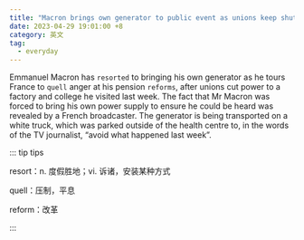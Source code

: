 ```yaml
---
title: "Macron brings own generator to public event as unions keep shutting off power"
date: 2023-04-29 19:01:00 +8
category: 英文
tag:
  - everyday
---
```


Emmanuel Macron has `resorted` to bringing his own generator as he tours France to `quell` anger at his pension `reforms`, after unions cut power to a factory and college he visited last week. The fact that Mr Macron was forced to bring his own power supply to ensure he could be heard was revealed by a French broadcaster. The generator is being transported on a white truck, which was parked outside of the health centre to, in the words of the TV journalist, “avoid what happened last week”.

::: tip tips

resort：n. 度假胜地；vi. 诉诸，安装某种方式

quell：压制，平息

reform：改革

:::

